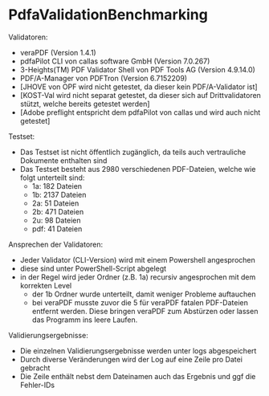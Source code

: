 # PdfaValidationBenchmarking

Validatoren:
* veraPDF (Version 1.4.1)
* pdfaPilot CLI von callas software GmbH (Version 7.0.267)
* 3-Heights(TM) PDF Validator Shell von PDF Tools AG (Version 4.9.14.0)
* PDF/A-Manager von PDFTron (Version 6.7152209)
* [JHOVE von OPF wird nicht getestet, da dieser kein PDF/A-Validator ist]
* [KOST-Val wird nicht separat getestet, da dieser sich auf Drittvalidatoren stützt, welche bereits getestet werden]
* [Adobe preflight entspricht dem pdfaPilot von callas und wird auch nicht getestet]

Testset:
* Das Testset ist nicht öffentlich zugänglich, da teils auch vertrauliche Dokumente enthalten sind
* Das Testset besteht aus 2980 verschiedenen PDF-Dateien, welche wie folgt unterteilt sind:
  * 1a:  182 Dateien
  * 1b: 2137 Dateien
  * 2a:   51 Dateien
  * 2b:  471 Dateien
  * 2u:   98 Dateien
  * pdf:  41 Dateien

Ansprechen der Validatoren:
* Jeder Validator (CLI-Version) wird mit einem Powershell angesprochen
* diese sind unter PowerShell-Script abgelegt
* in der Regel wird jeder Ordner (z.B. 1a) recursiv angesprochen mit dem korrekten Level
  * der 1b Ordner wurde unterteilt, damit weniger Probleme auftauchen
  * bei veraPDF musste zuvor die 5 für veraPDF fatalen PDF-Dateien entfernt werden. Diese bringen veraPDF zum Abstürzen oder lassen das Programm ins leere Laufen. 

Validierungsergebnisse:
* Die einzelnen Validierungsergebnisse werden unter logs abgespeichert
* Durch diverse Veränderungen wird der Log auf eine Zeile pro Datei gebracht
* Die Zeile enthält nebst dem Dateinamen auch das Ergebnis und ggf die Fehler-IDs
